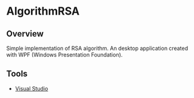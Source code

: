 # AlgorithmRSA

## Overview
Simple implementation of RSA algorithm. An desktop application created with WPF (Windows Presentation Foundation).

## Tools

* [Visual Studio](https://www.visualstudio.com)
